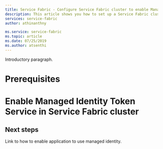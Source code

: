 ```yaml
---
title: Service Fabric - Configure Service Fabric cluster to enable Managed Identity Token Service | Microsoft Docs
description: This article shows you how to set up a Service Fabric cluster with Managed Identity
services: service-fabric
author: athinanthny

ms.service: service-fabric
ms.topic: article
ms.date: 07/25/2019
ms.author: atsenthi
---
```



Introductory paragraph.

# Prerequisites

# Enable Managed Identity Token Service in Service Fabric cluster

## Next steps

Link to how to enable application to use managed identity.

